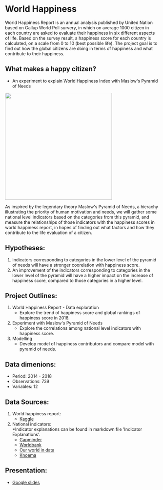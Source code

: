 # World Happiness

World Happiness Report is an annual analysis published by United Nation based on Gallup World Poll survery, in which on average 1000 citizen in each country are asked to evaluate their happiness in six different aspects of life. Based on the survey result, a happiness score for each country is calculated, on a scale from 0 to 10 (best possible life). The project goal is to find out how the global citizens are doing in terms of happiness and what contribute to their happiness. 

## What makes a happy citizen?
- An experiment to explain World Happiness Index with Maslow's Pyramid of Needs

<div>
<img src='https://srv.latostadora.com/designall.dll/piramide_de_maslow_actualizada--i:14138524893214138520;x:20;w:520;m:1.jpg' width="350"/>
</div>




As inspired by the legendary theory Maslow's Pyramid of Needs, a hierachy illustrating the priority of human motivation and needs, we will gather some national level indicators based on the categories from this pyramid, and measure the relationships of those indicators with the happiness scores in world happiness report, in hopes of finding out what factors and how they contribute to the life evaluation of a citizen.

## Hypotheses: 
1. Indicators corresponding to categories in the lower level of the pyramid of needs will have a stronger coorelation with happiness score.
2. An improvement of the indicators corresponding to categories in the lower level of the pyramid will have a higher impact on the increase of happiness score, compared to those categories in a higher level.


## Project Outlines:
1.  World Happiness Report - Data exploration
    - Explore the trend of happiness score and global rankings of happiness score in 2018. 
2. Experiment with Maslow's Pyramid of Needs
    - Explore the correlations among national level indicators with happiness score. 
3. Modelling
    - Develop model of happiness contributors and compare model with pyramid of needs. 

## Data dimenions:
- Period: 2014 - 2018
- Observations: 739
- Variables: 12

## Data Sources: 
1. World happiness report:
    - [Kaggle](https://www.kaggle.com/unsdsn/world-happiness)
2. National indicators: <br/>
*Indicator explanations can be found in markdown file 'Indicator Explanations'. 
    - [Gapminder](https://www.gapminder.org/data/)
    - [Worldbank](https://data.worldbank.org/)
    - [Our world in data](https://ourworldindata.org/)
    - [Knoema](https://knoema.com/)

## Presentation: 
- [Google slides](https://docs.google.com/presentation/d/1s2A_6Np2_2_54IjzOzFnEzZxW-SN-XoYQVQF5uQkg3o/edit#slide=id.g75ed6a9be8_0_4128)
